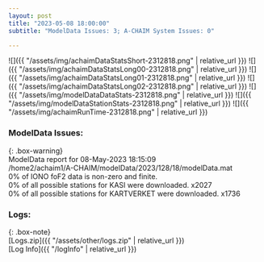 ```yaml
---
layout: post
title: "2023-05-08 18:00:00"
subtitle: "ModelData Issues: 3; A-CHAIM System Issues: 0"

---
```


![]({{ "/assets/img/achaimDataStatsShort-2312818.png" | relative_url }})
![]({{ "/assets/img/achaimDataStatsLong00-2312818.png" | relative_url }})
![]({{ "/assets/img/achaimDataStatsLong01-2312818.png" | relative_url }})
![]({{ "/assets/img/achaimDataStatsLong02-2312818.png" | relative_url }})
![]({{ "/assets/img/modelDataDataStats-2312818.png" | relative_url }})
![]({{ "/assets/img/modelDataStationStats-2312818.png" | relative_url }})
![]({{ "/assets/img/achaimRunTime-2312818.png" | relative_url }})


### ModelData Issues:  
  
{: .box-warning}  
 ModelData report for 08-May-2023 18:15:09   
 /home2/achaim1/A-CHAIM/modelData/2023/128/18/modelData.mat   
 0% of IONO foF2 data is non-zero and finite.   
 0% of all possible stations for KASI were downloaded. x2027   
 0% of all possible stations for KARTVERKET were downloaded. x1736   
  


### Logs:  
  
{: .box-note}  
[Logs.zip]({{ "/assets/other/logs.zip" | relative_url }})  
[Log Info]({{ "/logInfo" | relative_url }})  
